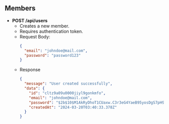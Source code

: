 ## Members

- **POST /api/users**
  - Creates a new member.
  - Requires authentication token.
  - Request Body:
    ```json
    {
      "email": "johndoe@mail.com",
      "password": "password123"
    }
    ```
  - Response
    ```json
    {
      "message": "User created successfully",
      "data": {
        "id": "cltz9a09u0000jiyl9gonkmfo",
        "email": "johndoe@mail.com",
        "password": "$2b$10$M1AkRyDhoT1CUaxw.C3r3eG4YaeB95yosDgS7pH9XS1yk7NSSz.IW",
        "createdAt": "2024-03-20T03:40:33.378Z"
      }
    }
    ```
